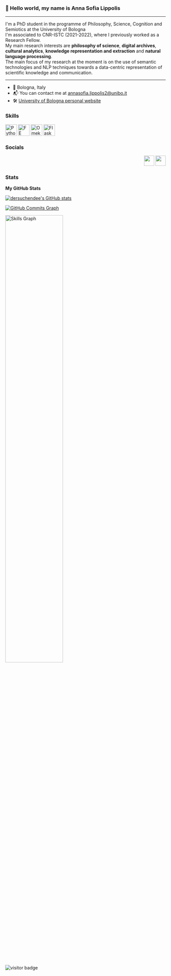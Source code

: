 ### 👋 Hello world, my name is Anna Sofia Lippolis

-----------------------------------

I'm a PhD student in the programme of Philosophy, Science, Cognition and Semiotics at the University of Bologna </br>
I'm associated to CNR-ISTC (2021-2022), where I previously worked as a Research Fellow. </br>
My main research interests are **philosophy of science**, **digital archives**, **cultural analytics**, **knowledge representation and extraction** and **natural language processing**. </br>
The main focus of my research at the moment is on the use of semantic technologies and NLP techniques towards a data-centric representation of scientific knowledge and communication.

-----------------------------------

* 📍  Bologna, Italy
* 📬  You can contact me at [annasofia.lippolis2@unibo.it](annasofia.lippolis2@unibo.it)
* 🛠️  [University of Bologna personal website](https://www.unibo.it/sitoweb/annasofia.lippolis2/en)

### Skills

<p align="left">
<a href="https://www.python.org/" target="_blank" rel="noreferrer"><img src="https://raw.githubusercontent.com/danielcranney/readme-generator/main/public/icons/skills/python-colored.svg" width="36" height="36" alt="Python" /></a>
<a href="https://en.wikipedia.org/wiki/Front-end_web_development" target="_blank" rel="noreferrer"><img src="https://w7.pngwing.com/pngs/904/579/png-transparent-production-logo-front-and-back-ends-front-end-web-development-javascript-frontend-web-development-angle-text-rectangle-thumbnail.png" width="36" height="36" alt="FE" /></a>
<a href="https://omeka.org/" target="_blank" rel="noreferrer"><img src="https://frameblog.unibo.it/wp-content/uploads/2022/03/OmekaBadge.png" width="36" height="36" alt="Omeka" /></a>
<a href="https://flask.palletsprojects.com/en/2.0.x/" target="_blank" rel="noreferrer"><img src="https://raw.githubusercontent.com/danielcranney/readme-generator/main/public/icons/skills/flask-colored.svg" width="36" height="36" alt="Flask" /></a>
</p>


### Socials

<p align="right">
<a href="https://github.com/dersuchendee" target="_blank" rel="noreferrer"><img src="https://raw.githubusercontent.com/danielcranney/readme-generator/main/public/icons/socials/github.svg" width="32" height="32" /></a> 
<a href="https://twitter.com/dersuchende_" target="_blank" rel="noreferrer"><img src="https://raw.githubusercontent.com/danielcranney/readme-generator/main/public/icons/socials/twitter.svg" width="32" height="32" /></a></p>


### Stats

<b>My GitHub Stats</b>

<a href="https://github.com/dersuchendee"><img src="https://github-readme-stats.vercel.app/api?username=dersuchendee&show_icons=true&hide=&count_private=true&title_color=84cc16&text_color=ffffff&icon_color=22c55e&bg_color=181824&hide_border=true&show_icons=true" alt="dersuchendee's GitHub stats" /></a>

<a href="https://github.com/dersuchendee"><img src="https://github-readme-activity-graph.cyclic.app/graph?username=dersuchendee&theme=github-compact" alt="GitHub Commits Graph" /></a>

<a href="https://github.com/dersuchendee"><img src="https://cr-skills-chart-widget.azurewebsites.net/api/api?username=dersuchendee" alt="Skills Graph" width="60%"/></a>

![visitor badge](https://visitor-badge.deta.dev/badge?page_id=dersuchendee.dersuchendee&left_color=green&right_color=gray)
